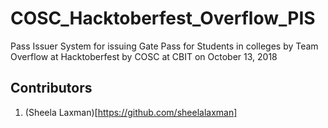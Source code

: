 # COSC_Hacktoberfest_Overflow_PIS
Pass Issuer System for issuing Gate Pass for Students in colleges by Team Overflow at Hacktoberfest by COSC at CBIT on October 13, 2018

## Contributors

1. (Sheela Laxman)[https://github.com/sheelalaxman]
